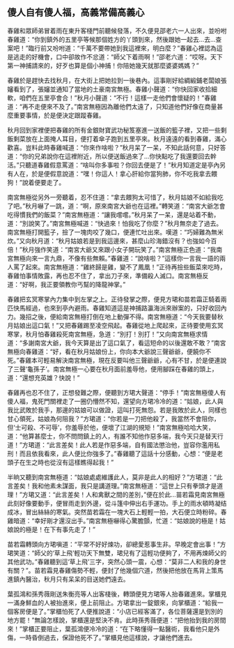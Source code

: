 傻人自有傻人福，高義常備高義心
---------------------------

春雞和眾師弟冒着雨在東升客棧門前聽候發落，不久便見邵老六一人出來，並吩咐春雞道：“你到鎮外的五里亭等候那個姓方的丫頭到來，然後跟她一起去...去...查案吧！”臨行前又吩咐道：“千萬不要帶她到我這裡來，明白麼？”春雞心裡認為這是逃走的好機會，口中卻故作不忿道：“師父下着雨啊！”邵老六道：“哎呀。天下第一神捕請來的，好歹也算是個小神捕！你陪她幾天就那麼婆婆媽媽？”

春雞於是趕快去找秋月，在大街上把她拉到一後巷內。這事剛好給綢緞鋪老闆娘張嬸看到了，張嬸並通知了當地的土豪南宮無極。春雞小聲道：“你快回家收拾細軟，咱們在五里亭會合！”秋月小聲道：“不行！這樣一走他們會懷疑的！”春雞道：“再不走便來不及了。”南宮無極因為離他們太遠了，只知道他們好像在商量甚麼重要事情，於是便決定跟蹤春雞。

秋月回到家裡便把春雞的所有金銀財寶武功秘笈塞進一送飯的籃子裡，又把一些剩飯剩菜放在上面掩人耳目，便打着傘子跑到五里亭來。秋月遠遠的看到春雞，滿心歡喜。豈料此時春雞喊道：“你來作啥啦？”秋月呆了一呆，不知此話何意，只好答道：“你的兄弟說你在這裡附近，所以便送飯過來了...你快點吃了我還要回去幹活。”只聽道春雞假意罵道：“啥叫你多事啦？你回去便是了！”秋月知道定是亭內另有人在，於是便假意說道：“嘿！你這人！拿心肝給你當狗肺，你不吃我拿去餵狗！”說着便要走了。

南宮無極從另外一旁聽着，忍不住道：“拿去餵狗太可惜了，秋月姑娘不如給我吃了吧。”秋月嚇了一跳，道：“啊，原來南宮大爺也在這裡。”轉笑道：“南宮大爺怎會吃得慣我們的飯菜？”南宮無極道：“讓我嚐嚐。”秋月呆了一呆，還是站着不動，道：“別說笑了。”南宮無極喊道：“快過來！怕我吃了你麼？”秋月無奈走了過去。南宮無極打開籃子，撿了一塊肉咬了幾口，便連忙吐出來。嘆道：“巧婦難為無米炊。”又向秋月道：“秋月姑娘若是到我這邊來，甚麼山珍海錯沒有？也強如今百倍！”秋月強作笑道：“南宮大爺又來跟小女子開玩笑了。”南宮無極正色道：“我南宮無極向來一言九鼎，不像有些無賴。”春雞道：“說啥啦？”這樣你一言我一語的兩人罵了起來。南宮無極道：“雞終歸是雞，變不了鳳凰！”正待再撿些飯菜來吃時，春雞怕事情敗露，再也忍不住了，拿出刀子來，準備殺人滅口。南宮無極反道：“好啊，我正要領教你丐幫的降龍神掌。”

春雞把玄冥寒掌內力集中到左掌之上。正待發掌之際，便見方珺和苗若霜正騎着兩匹快馬經過，也來到亭內避雨。春雞知道這是神捕路瀛海派來辦案的，只好收回內力。幾招之後，便給南宮無極打倒在地上動彈不得。南宮無極道：“今天我要替秋月姑娘出這口氣！”又把春雞踢至凌空飛起。春雞從地上爬起來，正待要使用玄冥寒掌，秋月怕春雞殺死南宮無極，急道：“別打！別打！”又向南宮無極求情道：“多謝南宮大爺，我今天算是出了這口氣了，看這短命的以後還敢不敢？”南宮無極向春雞道：“好，看在秋月姑娘份上，你向本大爺說三聲爺爺，便饒你不死。”春雞本可輕易解決南宮無極，現在反要叫他三聲爺爺，心有不甘，於是便連說了三聲‘龜孫子’。南宮無極一心要在秋月面前羞辱他，便用腳踩在春雞的頭上，道：“還想充英雄？快說！”

春雞再也忍不住了，正想發難之際，便聽到方珺大聲道：“停手！”南宮無極傻人有傻人福，鬼死門關裡走了一圈仍懵然不知，還望向方珺冷冷的道：“姑娘，此人與我比武敗於我手，那邊的姑娘可以做證，這叫打死無怨。若是我敗於此人，同樣也甘心領死，姑娘為何阻我？”方珺道：“你若是一刀把他殺了，我當然不會阻你，但‘士可殺、不可辱’，你羞辱於他，便壞了江湖的規矩！”南宮無極哈哈大笑，道：“他算甚麼士，你不問問鎮上的人，有誰不知他作惡多端，我今天只是替天行道！”方珺道：“此言差矣！此人若是作惡多端，自有國法懲治他，豈容你濫用私刑！而且依我看來，此人便比你強多了。”春雞聽了這話十分感動，心想：“便是老頭子在生之時也從沒有這樣瞧得起我！”

半晌又聽到南宮無極道：“姑娘處處維護此人，莫非是此人的相好？”方珺道：“此言差矣！我和他素未謀面，我只是講道理。”南宮無極道：“這世上只有拳頭才是道理！”方珺又道：“此言差矣！人和禽獸之間的差別，”便在於此...苗若霜見南宮無極此刻好像要動手，便冒雨走到外邊，從斗篷中伸出右手運功。手上的雨水頓時凝结成冰，冒出絲絲的寒氣。突然苗若霜在一塊大石上輕輕一拍，大石便立時粉碎。春雞暗道：“幸好剛才還沒出手。”南宮無極嚇得心驚膽顫，忙道：“姑娘說的極是！姑娘說的極是！在下有事先走了！”

苗若霜轉頭向方珺嗔道：“平常不好好煉功，卻總愛惹事生非。早晚定會出事！”方珺笑道：“師父的‘草上飛’輕功天下無雙，珺兒有了這輕功便夠了，不用再煉師父的其他武功。”春雞聽到這‘草上飛’三字，突然心頭一震，心想：“莫非二人和我的身世有關？”。苗若霜見春雞傷勢不輕，便封了他幾個穴道，然後把他放在馬背上策馬進鎮內醫治，秋月只有呆呆的目送她們遠去。

葉孤鴻和孫秀薇剛送朱衡亮等人出客棧後，轉頭便見方珺等人抬春雞進來。掌櫃見一滿身鮮血的人被抬進來，便上前阻止。方珺拿出一錠銀來，向掌櫃道：“給我一個客房便是了。”掌櫃怕死了人便推說道：“小店已經客滿了，各位菩薩還是到別的地方罷！”無論怎樣說，掌櫃還是堅決不肯。此時孫秀薇便道：“把他抬到我的房間來！”掌櫃正要阻止，葉孤鴻便冷冷的道：“在下略懂得一點醫術，我看他只是外傷，一時昏倒過去，保證他死不了。”掌櫃見他這樣說，才讓他們進去。
